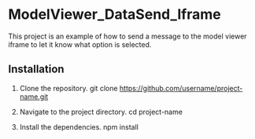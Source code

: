 # ModelViewer_DataSend_Iframe

This project is an example of how to send a message to the model viewer iframe to let it know what option is selected.

## Installation

1. Clone the repository.
   git clone https://github.com/username/project-name.git

2. Navigate to the project directory.
cd project-name

3. Install the dependencies.
npm install
